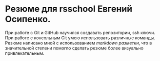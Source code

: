 # Резюме для rsschool Евгений Осипенко.

При работе с Git и GitHub научился создавать репозитории, ssh ключи. При работе с консольным Git умею использовать различные команды. Резюме написано мной с использованием *markdown разметки*, что в значительной степени помогло сделать резюме более визуально привлекательным.